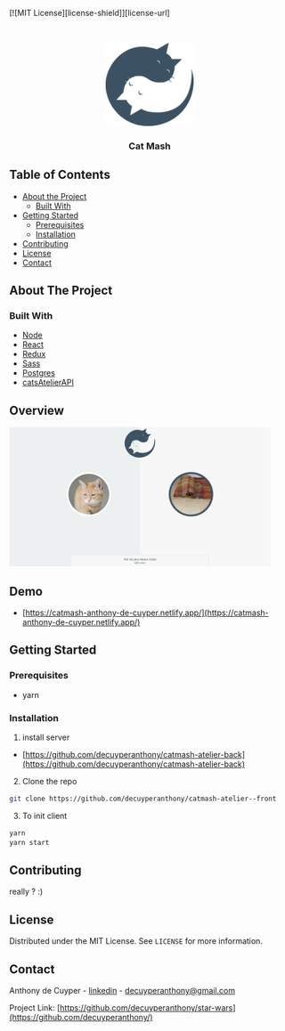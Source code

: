 

[![MIT License][license-shield]][license-url]



<!-- PROJECT LOGO -->
<br />
<p align="center">
  <a href="https://github.com/othneildrew/Best-README-Template">
    <img src="./public/logo-192.png" alt="Logo" width="auto" height="150">
    <!-- <img src=".github/img/logo.png" alt="Logo" width="80" height="80"> -->
  </a>

  <h3 align="center">Cat Mash</h3>



<!-- TABLE OF CONTENTS -->
## Table of Contents

* [About the Project](#about-the-project)
  * [Built With](#built-with)
* [Getting Started](#getting-started)
  * [Prerequisites](#prerequisites)
  * [Installation](#installation)
* [Contributing](#contributing)
* [License](#license)
* [Contact](#contact)



<!-- ABOUT THE PROJECT -->
## About The Project


### Built With

* [Node](https://nodejs.org/dist/latest-v12.x/docs/api/)
* [React](https://fr.reactjs.org/)
* [Redux](https://redux.js.org/)
* [Sass](https://sass-lang.com/documentation/syntax)
* [Postgres](https://www.postgresql.org/)
* [catsAtelierAPI]()

## Overview
 <img src="./.github/img/catmash-screen.png" alt="Logo" width="auto" height="250">

## Demo


* [https://catmash-anthony-de-cuyper.netlify.app/](https://catmash-anthony-de-cuyper.netlify.app/)

<!-- GETTING STARTED -->
## Getting Started

### Prerequisites

* yarn

### Installation

1. install server
* [https://github.com/decuyperanthony/catmash-atelier-back](https://github.com/decuyperanthony/catmash-atelier-back)

2. Clone the repo
```sh
git clone https://github.com/decuyperanthony/catmash-atelier--front
```


3. To init client
```sh
yarn
yarn start
```



<!-- CONTRIBUTING -->
## Contributing
really ? :)




<!-- LICENSE -->
## License

Distributed under the MIT License. See `LICENSE` for more information.



<!-- CONTACT -->
## Contact

Anthony de Cuyper - [linkedin](https://www.linkedin.com/in/anthony-de-cuyper/) - decuyperanthony@gmail.com

Project Link: [https://github.com/decuyperanthony/star-wars](https://github.com/decuyperanthony/)
